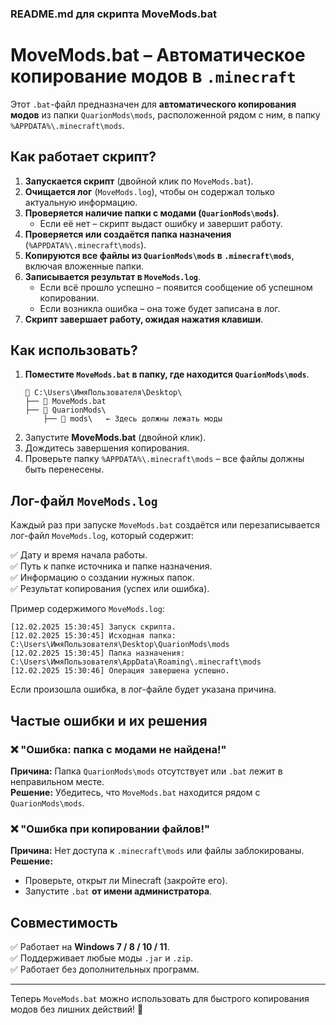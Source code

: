 ### **README.md** для скрипта MoveMods.bat  


# **MoveMods.bat – Автоматическое копирование модов в `.minecraft`**  

Этот `.bat`-файл предназначен для **автоматического копирования модов** из папки `QuarionMods\mods`, расположенной рядом с ним, в папку `%APPDATA%\.minecraft\mods`.  

## **Как работает скрипт?**  
1. **Запускается скрипт** (двойной клик по `MoveMods.bat`).  
2. **Очищается лог** (`MoveMods.log`), чтобы он содержал только актуальную информацию.  
3. **Проверяется наличие папки с модами (`QuarionMods\mods`)**.  
   - Если её нет – скрипт выдаст ошибку и завершит работу.  
4. **Проверяется или создаётся папка назначения** (`%APPDATA%\.minecraft\mods`).  
5. **Копируются все файлы из `QuarionMods\mods` в `.minecraft\mods`**, включая вложенные папки.  
6. **Записывается результат в `MoveMods.log`**.  
   - Если всё прошло успешно – появится сообщение об успешном копировании.  
   - Если возникла ошибка – она тоже будет записана в лог.  
7. **Скрипт завершает работу, ожидая нажатия клавиши**.  


## **Как использовать?**  
1. **Поместите `MoveMods.bat` в папку, где находится `QuarionMods\mods`**.  
   ```
   📂 C:\Users\ИмяПользователя\Desktop\
   ├── 📝 MoveMods.bat
   ├── 📂 QuarionMods\
       ├── 📂 mods\   ← Здесь должны лежать моды
   ```
2. Запустите **MoveMods.bat** (двойной клик).  
3. Дождитесь завершения копирования.  
4. Проверьте папку `%APPDATA%\.minecraft\mods` – все файлы должны быть перенесены.  


## **Лог-файл `MoveMods.log`**  
Каждый раз при запуске `MoveMods.bat` создаётся или перезаписывается лог-файл `MoveMods.log`, который содержит:  

✅ Дату и время начала работы.  
✅ Путь к папке источника и папке назначения.  
✅ Информацию о создании нужных папок.  
✅ Результат копирования (успех или ошибка).  

Пример содержимого `MoveMods.log`:  
```
[12.02.2025 15:30:45] Запуск скрипта.
[12.02.2025 15:30:45] Исходная папка: C:\Users\ИмяПользователя\Desktop\QuarionMods\mods
[12.02.2025 15:30:45] Папка назначения: C:\Users\ИмяПользователя\AppData\Roaming\.minecraft\mods
[12.02.2025 15:30:46] Операция завершена успешно.
```

Если произошла ошибка, в лог-файле будет указана причина.  


## **Частые ошибки и их решения**  
### ❌ **"Ошибка: папка с модами не найдена!"**  
**Причина:** Папка `QuarionMods\mods` отсутствует или `.bat` лежит в неправильном месте.  
**Решение:** Убедитесь, что `MoveMods.bat` находится рядом с `QuarionMods\mods`.  

### ❌ **"Ошибка при копировании файлов!"**  
**Причина:** Нет доступа к `.minecraft\mods` или файлы заблокированы.  
**Решение:**  
- Проверьте, открыт ли Minecraft (закройте его).  
- Запустите `.bat` **от имени администратора**.  


## **Совместимость**  
✅ Работает на **Windows 7 / 8 / 10 / 11**.  
✅ Поддерживает любые моды `.jar` и `.zip`.  
✅ Работает без дополнительных программ.  

---

Теперь `MoveMods.bat` можно использовать для быстрого копирования модов без лишних действий! 🚀
